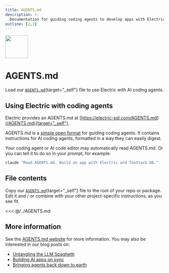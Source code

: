 ```yaml
---
title: AGENTS.md
description: >-
  Documentation for guiding coding agents to develop apps with Electric.
outline: [2,3]
---
```


<img src="/img/icons/llms.svg" class="product-icon"
    style="width: 72px"
/>

# AGENTS.md

Load our [`AGENTS.md`](/AGENTS.md){target="_self"} file to use Electric with AI coding agents.

## Using Electric with coding agents

Electric provides an AGENTS.md at [https://electric-sql.com/AGENTS.md](/AGENTS.md){target="_self"}.

AGENTS.md is a [simple open format](https://agents.md) for guiding coding agents. It contains instructions for AI coding agents, formatted in a way they can easily digest.

Your coding agent or AI code editor may automatically read AGENTS.md. Or you can tell it to do so in your prompt, for example:

```sh
claude "Read AGENTS.md. Build an app with Electric and TanStack DB."
```

## File contents

Copy our [`AGENTS.md`](/AGENTS.md){target="_self"} file to the root of your repo or package. Edit it and / or combine with your other project-specific instructions, as you see fit.

<<< @/../AGENTS.md

## More information

See the [AGENTS.md website](https://agents.md) for more information. You may also be interested in our blog posts on:

- [Untangling the LLM Spaghetti](/blog/2025/04/22/untangling-llm-spaghetti)
- [Building AI apps on sync](/blog/2025/04/09/building-ai-apps-on-sync)
- [Bringing agents back down to earth](/blog/2025/08/12/bringing-agents-back-down-to-earth)